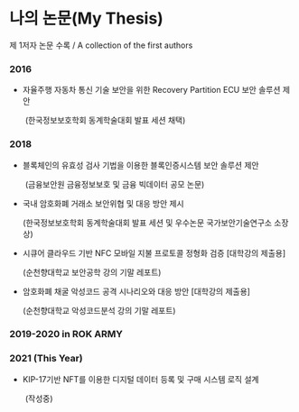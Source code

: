 # 나의 논문(My Thesis)
제 1저자 논문 수록 / A collection of the first authors

### 2016
- 자율주행 자동차 통신 기술 보안을 위한 Recovery Partition ECU 보안 솔루션 제안

　　(한국정보보호학회 동계학술대회 발표 세션 채택)


### 2018
- 블록체인의 유효성 검사 기법을 이용한 블록인증시스템 보안 솔루션 제안

　　(금융보안원 금융정보보호 및 금융 빅데이터 공모 논문)

- 국내 암호화폐 거래소 보안위협 및 대응 방안 제시

    (한국정보보호학회 동계학술대회 발표 세션 및 우수논문 국가보안기술연구소 소장상)

- 시큐어 클라우드 기반 NFC 모바일 지불 프로토콜 정형화 검증 [대학강의 제출용]

    (순천향대학교 보안공학 강의 기말 레포트)

- 암호화폐 채굴 악성코드 공격 시나리오와 대응 방안 [대학강의 제출용]

    (순천향대학교 악성코드분석 강의 기말 레포트)
	
### 2019-2020 in ROK ARMY
### 2021 (This Year)
- KIP-17기반 NFT를 이용한 디지털 데이터 등록 및 구매 시스템 로직 설계

　　(작성중)
